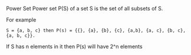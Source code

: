 Power Set Power set P(S) of a set S is the set of all subsets of S.

For example

    S = {a, b, c} then P(s) = {{}, {a}, {b}, {c}, {a,b}, {a, c}, {b, c}, {a, b, c}}.

If S has n elements in it then P(s) will have 2^n elements
